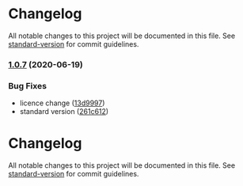# Changelog

All notable changes to this project will be documented in this file. See [standard-version](https://github.com/conventional-changelog/standard-version) for commit guidelines.

### [1.0.7](https://github.com/msavastano/join-add/compare/v1.0.6...v1.0.7) (2020-06-19)


### Bug Fixes

* licence change ([13d9997](https://github.com/msavastano/join-add/commit/13d9997f5201a93fc21fa24e76d2d112baa1dc36))
* standard version ([261c612](https://github.com/msavastano/join-add/commit/261c612e251d1f0d9b496dcfd113203458aaa60c))

# Changelog

All notable changes to this project will be documented in this file. See [standard-version](https://github.com/conventional-changelog/standard-version) for commit guidelines.
